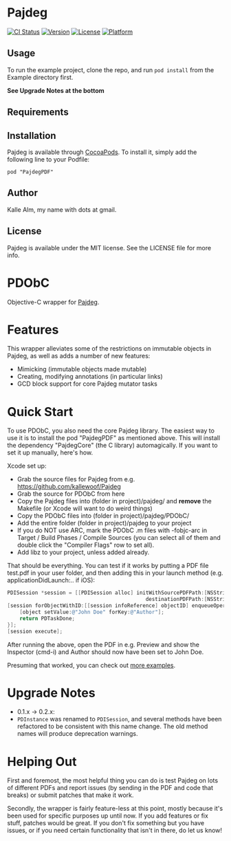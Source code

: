 # Pajdeg

[![CI Status](http://img.shields.io/travis/kallewoof/PDObC.svg?style=flat)](https://travis-ci.org/kallewoof/PDObC)
[![Version](https://img.shields.io/cocoapods/v/PajdegPDF.svg?style=flat)](http://cocoadocs.org/docsets/PajdegPDF)
[![License](https://img.shields.io/cocoapods/l/PajdegPDF.svg?style=flat)](http://cocoadocs.org/docsets/PajdegPDF)
[![Platform](https://img.shields.io/cocoapods/p/PajdegPDF.svg?style=flat)](http://cocoadocs.org/docsets/PajdegPDF)

## Usage

To run the example project, clone the repo, and run `pod install` from the Example directory first.

**See Upgrade Notes at the bottom**

## Requirements

## Installation

Pajdeg is available through [CocoaPods](http://cocoapods.org). To install
it, simply add the following line to your Podfile:

    pod "PajdegPDF"

## Author

Kalle Alm, my name with dots at gmail.

## License

Pajdeg is available under the MIT license. See the LICENSE file for more info.

PDObC
=====

Objective-C wrapper for [Pajdeg](https://github.com/kallewoof/Pajdeg).

Features
========

This wrapper alleviates some of the restrictions on immutable objects in Pajdeg, as well as 
adds a number of new features:

- Mimicking (immutable objects made mutable)
- Creating, modifying annotations (in particular links)
- GCD block support for core Pajdeg mutator tasks

Quick Start
===========

To use PDObC, you also need the core Pajdeg library. The easiest way to use it is to install the pod "PajdegPDF" as mentioned above. This will install the dependency "PajdegCore" (the C library) automagically. If you want to set it up manually, here's how. 

Xcode set up:

- Grab the source files for Pajdeg from e.g. https://github.com/kallewoof/Pajdeg
- Grab the source for PDObC from here
- Copy the Pajdeg files into (folder in project)/pajdeg/ and **remove** the Makefile (or Xcode will want to do weird things)
- Copy the PDObC files into (folder in project)/pajdeg/PDObC/
- Add the entire folder (folder in project)/pajdeg to your project
- If you do NOT use ARC, mark the PDObC .m files with -fobjc-arc in Target / Build Phases / Compile Sources (you can select all of them and double click the "Compiler Flags" row to set all).
- Add libz to your project, unless added already.

That should be everything. You can test if it works by putting a PDF file test.pdf in your user folder, and then adding this in your launch method (e.g. applicationDidLaunch:.. if iOS):

```objective-c
PDISession *session = [[PDISession alloc] initWithSourcePDFPath:[NSString stringWithFormat:@"/Users/%@/test.pdf", NSUserName()] 
                                             destinationPDFPath:[NSString stringWithFormat:@"/Users/%@/out.pdf", NSUserName()]];
[session forObjectWithID:[[session infoReference] objectID] enqueueOperation:^PDTaskResult(PDISession *session, PDIObject *object) {
    [object setValue:@"John Doe" forKey:@"Author"];
    return PDTaskDone;
}];
[session execute];
```

After running the above, open the PDF in e.g. Preview and show the Inspector (cmd-i) and Author should now have been set to John Doe.

Presuming that worked, you can check out [more examples](https://github.com/AlacritySoftware/PDObC/wiki/Examples).

Upgrade Notes
=============

- 0.1.x → 0.2.x:
 - `PDInstance` was renamed to `PDISession`, and several methods have been refactored to be consistent with this name change. The old method names will produce deprecation warnings.

Helping Out
===========

First and foremost, the most helpful thing you can do is test Pajdeg on lots of different PDFs and report issues (by sending in the PDF and code that breaks) or submit patches that make it work.

Secondly, the wrapper is fairly feature-less at this point, mostly because it's been used for specific purposes up until now. If you add features or fix stuff, patches would be great. If you don't fix something but you have issues, or if you need certain functionality that isn't in there, do let us know!
